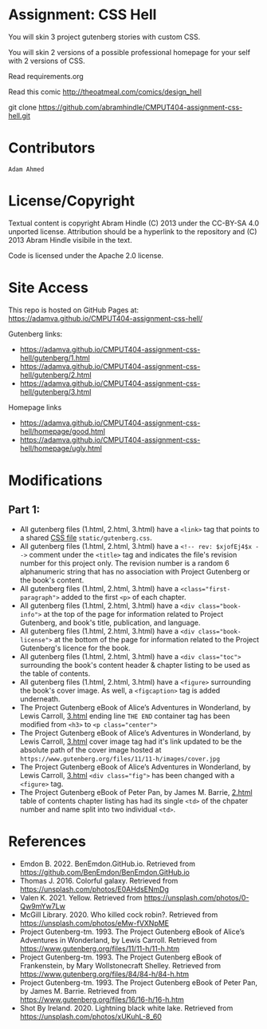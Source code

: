 Assignment: CSS Hell
====================

You will skin 3 project gutenberg stories with custom CSS.

You will skin 2 versions of a possible professional homepage for your
self with 2 versions of CSS.

Read requirements.org

Read this comic http://theoatmeal.com/comics/design_hell

git clone https://github.com/abramhindle/CMPUT404-assignment-css-hell.git

Contributors
=================

    Adam Ahmed


License/Copyright
=================

Textual content is copyright Abram Hindle (C) 2013 under the CC-BY-SA
4.0 unported license. Attribution should be a hyperlink to the
repository and (C) 2013 Abram Hindle visibile in the text.

Code is licensed under the Apache 2.0 license.

Site Access
=================
This repo is hosted on GitHub Pages at: <https://adamva.github.io/CMPUT404-assignment-css-hell/>

Gutenberg links:
- https://adamva.github.io/CMPUT404-assignment-css-hell/gutenberg/1.html
- https://adamva.github.io/CMPUT404-assignment-css-hell/gutenberg/2.html
- https://adamva.github.io/CMPUT404-assignment-css-hell/gutenberg/3.html

Homepage links
- https://adamva.github.io/CMPUT404-assignment-css-hell/homepage/good.html
- https://adamva.github.io/CMPUT404-assignment-css-hell/homepage/ugly.html

Modifications
=================
## Part 1: 
- All gutenberg files (1.html, 2.html, 3.html) have a `<link>` tag that points to a shared [CSS file](static/gutenberg.css) `static/gutenberg.css`.
- All gutenberg files (1.html, 2.html, 3.html) have a `<!-- rev: $xjofEj4$x -->` comment under the `<title>` tag and indicates the file's revision number for this project only. The revision number is a random 6 alphanumeric string that has no association with Project Gutenberg or the book's content.
- All gutenberg files (1.html, 2.html, 3.html) have a `<class="first-paragraph">` added to the first `<p>` of each chapter.
- All gutenberg files (1.html, 2.html, 3.html) have a `<div class="book-info">` at the top of the page for information related to Project Gutenberg, and book's title, publication, and language.
- All gutenberg files (1.html, 2.html, 3.html) have a `<div class="book-license">` at the bottom of the page for information related to the Project Gutenberg's licence for the book.
- All gutenberg files (1.html, 2.html, 3.html) have a `<div class="toc">` surrounding the book's content header & chapter listing to be used as the table of contents.
- All gutenberg files (1.html, 2.html, 3.html) have a `<figure>` surrounding the book's cover image. As well, a `<figcaption>` tag is added underneath.
- The Project Gutenberg eBook of Alice’s Adventures in Wonderland, by Lewis Carroll, [3.html](3.html) ending line `THE END` container tag has been modified from `<h3>` to `<p class="center">`
- The Project Gutenberg eBook of Alice’s Adventures in Wonderland, by Lewis Carroll, [3.html](3.html) cover image tag had it's link updated to be the absolute path of the cover image hosted at `https://www.gutenberg.org/files/11/11-h/images/cover.jpg`
- The Project Gutenberg eBook of Alice’s Adventures in Wonderland, by Lewis Carroll, [3.html](3.html) `<div class="fig">` has been changed with a `<figure>` tag.
- The Project Gutenberg eBook of Peter Pan, by James M. Barrie, [2.html](2.html) table of contents chapter listing has had its single `<td>` of the chpater number and name split into two individual `<td>`.

References
=================
- Emdon B. 2022. BenEmdon.GitHub.io. Retrieved from https://github.com/BenEmdon/BenEmdon.GitHub.io
- Thomas J. 2016. Colorful galaxy. Retrieved from https://unsplash.com/photos/E0AHdsENmDg
- Valen K. 2021. Yellow. Retrieved from https://unsplash.com/photos/0-Qw9mYw7Lw
- McGill Library. 2020. Who killed cock robin?. Retrieved from https://unsplash.com/photos/eMw-fVXNpME
- Project Gutenberg-tm. 1993. The Project Gutenberg eBook of Alice’s Adventures in Wonderland, by Lewis Carroll. Retrieved from https://www.gutenberg.org/files/11/11-h/11-h.htm
- Project Gutenberg-tm. 1993. The Project Gutenberg eBook of Frankenstein, by Mary Wollstonecraft Shelley. Retrieved from https://www.gutenberg.org/files/84/84-h/84-h.htm
- Project Gutenberg-tm. 1993. The Project Gutenberg eBook of Peter Pan, by James M. Barrie. Retrieved from https://www.gutenberg.org/files/16/16-h/16-h.htm
- Shot By Ireland. 2020. Lightning black white lake. Retrieved from https://unsplash.com/photos/xUKuhL-8_60
